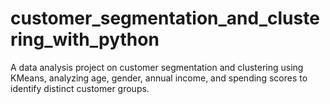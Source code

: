 # customer_segmentation_and_clustering_with_python
A data analysis project on customer segmentation and clustering using KMeans, analyzing age, gender, annual income, and spending scores to identify distinct customer groups.
